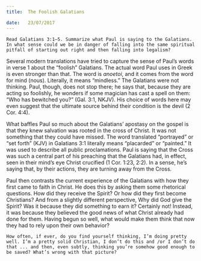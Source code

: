 ```yaml
---
title:  The Foolish Galatians

date:   23/07/2017
---
```


`Read Galatians 3:1–5. Summarize what Paul is saying to the Galatians. In what sense could we be in danger of falling into the same spiritual pitfall of starting out right and then falling into legalism?`

Several modern translations have tried to capture the sense of Paul’s words in verse 1 about the “foolish” Galatians. The actual word Paul uses in Greek is even stronger than that. The word is _anoetoi_, and it comes from the word for mind (nous). Literally, it means “mindless.” The Galatians were not thinking. Paul, though, does not stop there; he says that, because they are acting so foolishly, he wonders if some magician has cast a spell on them: “Who has bewitched you?” (Gal. 3:1, NKJV). His choice of words here may even suggest that the ultimate source behind their condition is the devil (2 Cor. 4:4).

What baffles Paul so much about the Galatians’ apostasy on the gospel is that they knew salvation was rooted in the cross of Christ. It was not something that they could have missed. The word translated “portrayed” or “set forth” (KJV) in Galatians 3:1 literally means “placarded” or “painted.” It was used to describe all public proclamations. Paul is saying that the Cross was such a central part of his preaching that the Galatians had, in effect, seen in their mind’s eye Christ crucified (1 Cor. 1:23, 2:2). In a sense, he’s saying that, by their actions, they are turning away from the Cross.

Paul then contrasts the current experience of the Galatians with how they first came to faith in Christ. He does this by asking them some rhetorical questions. How did they receive the Spirit? Or how did they first become Christians? And from a slightly different perspective, Why did God give the Spirit? Was it because they did something to earn it? Certainly not! Instead, it was because they believed the good news of what Christ already had done for them. Having begun so well, what would make them think that now they had to rely upon their own behavior?

`How often, if ever, do you find yourself thinking, I’m doing pretty well. I’m a pretty solid Christian, I don’t do this and /or I don’t do that ... and then, even subtly, thinking you’re somehow good enough to be saved? What’s wrong with that picture?`
